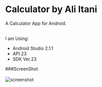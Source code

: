 # Calculator by Ali Itani
<p>A Calculator App for Android.<br><br>

I am Using:

<ul>
  <li>Android Studio 2.1.1</li>
  <li>API 23</li>
  <li>SDK Ver.23</li>
</ul></p>

###ScreenShot<br><br>
![screenshot](https://cloud.githubusercontent.com/assets/19563826/17198823/491e773a-5446-11e6-902c-563357b023ce.PNG)
